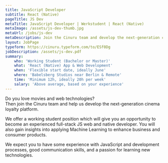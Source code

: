 ```yaml
---
title: JavaScript Developer
subtitle: React (Native)
pageTitle: JS Dev
metaTitle: JavaScript Developer | Werkstudent | React (Native)
metaImage: /assets/js-dev-thumb.jpg
metaUrl: /jobs/js-dev
metaDescription: Join the Cinuru team and develop the next-generation cinema loyalty platform.
layout: JobPage
typeform: https://cinuru.typeform.com/to/ESf0Dg
jobDescription: /assets/js-dev.pdf
summary:
    who: 'Working Student (Bachelor or Master)'
    what: 'React (Native) App & Web Development'
    when: 'Flexible start date, ideally June'
    where: 'Babelsberg Studios near Berlin & Remote'
    time: 'Minimum 12h, ideally 20h per week'
    salary: 'Above average, based on your experience'
---
```


Do you love movies and web technologies? </br>
Then join the Cinuru team and help us develop the next-generation cinema loyalty platform.

We offer a working student position which will give you an opportunity to become an experienced full-stack JS web and native developer. You will also gain insights into applying Machine Learning to enhance business and consumer products.

We expect you to have some experience with JavaScript and development processes, good communication skills, and a passion for learning new technologies.
